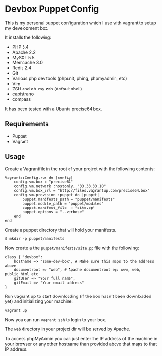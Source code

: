 Devbox Puppet Config
====================

This is my personal puppet configuration which I use with vagrant to setup my development box.

It installs the following:
* PHP 5.4
* Apache 2.2
* MySQL 5.5
* Memcache 3.0
* Redis 2.4
* Git
* Various php dev tools (phpunit, phing, phpmyadmin, etc)
* Vim
* ZSH and oh-my-zsh (default shell)
* capistrano
* compass

It has been tested with a Ubuntu precise64 box.

Requirements
------------

* Puppet
* Vagrant

Usage
-----

Create a Vagrantfile in the root of your project with the following contents:

```
Vagrant::Config.run do |config|
    config.vm.box = "precise64"
    config.vm.network :hostonly, "33.33.33.10"
    config.vm.box_url = "http://files.vagrantup.com/precise64.box"
    config.vm.provision :puppet do |puppet|
        puppet.manifests_path = "puppet/manifests"
        puppet.module_path = "puppet/modules"
        puppet.manifest_file  = "site.pp"
        puppet.options = "--verbose"
    end
end
```

Create a puppet directory that will hold your manifests.

```
$ mkdir -p puppet/manifests
```

Now create a the ```puppet/manifests/site.pp``` file with the following:
```
class { "devbox":
    hostname => "some-dev-box", # Make sure this maps to the address above
    documentroot => "web", # Apache documentroot eg: www, web, public_html etc
    gitUser => "Your full name",
    gitEmail => "Your email address"
}
```

Run vagrant up to start downloading (if the box hasn't been downloaded yet) and initializing your machine:
```
vagrant up
```

Now you can run ```vagrant ssh``` to login to your box.

The ```web``` directory in your project dir will be served by Apache.

To access phpMyAdmin you can just enter the IP address of the machine in your browser or any other hostname than provided above that maps to that IP address.

